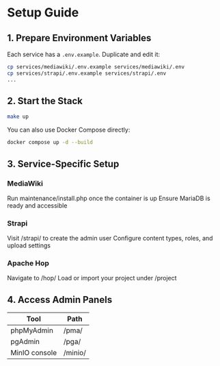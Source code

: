# Setup Guide

## 1. Prepare Environment Variables

Each service has a `.env.example`. Duplicate and edit it:

```bash
cp services/mediawiki/.env.example services/mediawiki/.env
cp services/strapi/.env.example services/strapi/.env
...
```
## 2. Start the Stack
```bash
make up
```
You can also use Docker Compose directly:
```bash
docker compose up -d --build
```
## 3. Service-Specific Setup

### MediaWiki
Run maintenance/install.php once the container is up
Ensure MariaDB is ready and accessible

### Strapi
Visit /strapi/ to create the admin user
Configure content types, roles, and upload settings

### Apache Hop
Navigate to /hop/
Load or import your project under /project

## 4. Access Admin Panels

| Tool | Path |
|-|-|
| phpMyAdmin | /pma/ |
| pgAdmin	| /pga/ |
| MinIO console | /minio/ |
